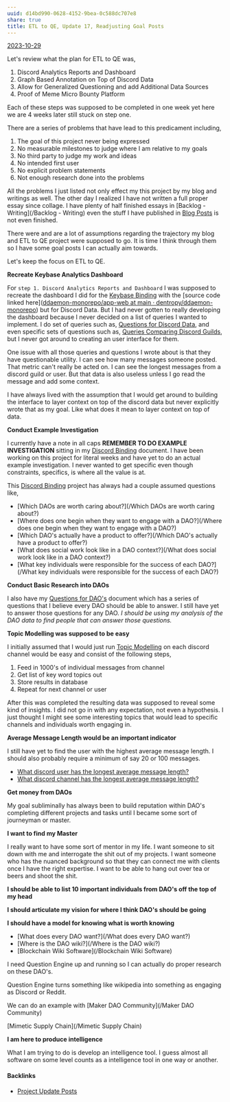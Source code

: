 ```yaml
---
uuid: d14bd990-0628-4152-9bea-0c588dc707e8
share: true
title: ETL to QE, Update 17, Readjusting Goal Posts
---
```

[2023-10-29](/2023-10-29)

Let's review what the plan for ETL to QE was,

1. Discord Analytics Reports and Dashboard
2. Graph Based Annotation on Top of Discord Data
3. Allow for Generalized Questioning and add Additional Data Sources
4. Proof of Meme Micro Bounty Platform

Each of these steps was supposed to be completed in one week yet here we are 4 weeks later still stuck on step one.

There are a series of problems that have lead to this predicament including,
1. The goal of this project never being expressed
2. No measurable milestones to judge where I am relative to my goals
3. No third party to judge my work and ideas
4. No intended first user
5. No explicit problem statements
6. Not enough research done into the problems

 All the problems I just listed not only effect my this project by my blog and writings as well. The other day I realized I have not written a full proper essay since collage. I have plenty of half finished essays in [Backlog - Writing](/Backlog - Writing) even the stuff I have published in [Blog Posts](/3d59d5cc-de9f-42d3-96fd-e4bb02710a33) is not even finished.

There were and are a lot of assumptions regarding the trajectory my blog and ETL to QE project were supposed to go. It is time I think through them so I have some goal posts I can actually aim towards.

Let's keep the focus on ETL to QE.

**Recreate Keybase Analytics Dashboard**

For `step 1. Discord Analytics Reports and Dashboard` I was supposed to recreate the dashboard I did for the [Keybase Binding](/3ff1df10-10b8-4206-b9b2-3bbad4b748d5) with the [source code linked here]([ddaemon-monorepo/app-web at main · dentropy/ddaemon-monorepo](https://github.com/dentropy/ddaemon-monorepo/tree/main/app-web)) but for Discord Data. But I had never gotten to really developing the dashboard because I never decided on a list of queries I wanted to implement. I do set of queries such as, [Questions for Discord Data](/46abc67b-bbe7-4800-82f5-f08d4c457ef0), and even specific sets of questions such as, [Queries Comparing Discord Guilds](/0c4bbdac-febf-4e8e-861f-c36ef88a71c9), but I never got around to creating an user interface for them. 

One issue with all those queries and questions I wrote about is that they have questionable utility. I can see how many messages someone posted. That metric can't really be acted on. I can see the longest messages from a discord guild or user. But that data is also useless unless I go read the message and add some context.

I have always lived with the assumption that I would get around to building the interface to layer context on top of the discord data but never explicitly wrote that as my goal. Like what does it mean to layer context on top of data.

**Conduct Example Investigation**

I currently have a note in all caps **REMEMBER TO DO EXAMPLE INVESTIGATION** sitting in my [Discord Binding](/1c376bfd-75ef-4c0d-9e23-3680653de55f) document. I have been working on this project for literal weeks and have yet to do an actual example investigation. I never wanted to get specific even though constraints, specifics, is where all the value is at.

This [Discord Binding](/1c376bfd-75ef-4c0d-9e23-3680653de55f) project has always had a couple assumed questions like,

* [Which DAOs are worth caring about?](/Which DAOs are worth caring about?)
* [Where does one begin when they want to engage with a DAO?](/Where does one begin when they want to engage with a DAO?)
* [Which DAO's actually have a product to offer?](/Which DAO's actually have a product to offer?)
* [What does social work look like in a DAO context?](/What does social work look like in a DAO context?)
* [What key individuals were responsible for the success of each DAO?](/What key individuals were responsible for the success of each DAO?)

**Conduct Basic Research into DAOs**

I also have my [Questions for DAO's](/766d2aac-bcb3-4b91-a029-537e834f2816) document which has a series of questions that I believe every DAO should be able to answer. I still have yet to answer those questions for any DAO. *I should be using my analysis of the DAO data to find people that can answer those questions.*

**Topic Modelling was supposed to be easy**

I initially assumed that I would just run [Topic Modelling](/97862aeb-dad1-4e01-bfe7-46210ddfc50c) on each discord channel would be easy and consist of the following steps,

1. Feed in 1000's of individual messages from channel
2. Get list of key word topics out
3. Store results in database
4. Repeat for next channel or user

After this was completed the resulting data was supposed to reveal some kind of insights. I did not go in with any expectation, not even a hypothesis. I just thought I might see some interesting topics that would lead to specific channels and individuals worth engaging in.


**Average Message Length would be an important indicator**

I still have yet to find the user with the highest average message length. I should also probably require a minimum of say 20 or 100 messages.

* [What discord user has the longest average message length?](/c71bada1-ae88-4a99-bfec-84efafe8fed9)
* [What discord channel has the longest average message length?](/0d4f2aaf-e9b8-47c6-a312-7212fc51f9d1)

**Get money from DAOs**

My goal subliminally has always been to build reputation within DAO's completing different projects and tasks until I became some sort of journeyman or master.

**I want to find my Master**

I really want to have some sort of mentor in my life. I want someone to sit down with me and interrogate the shit out of my projects. I want someone who has the nuanced background so that they can connect me with clients once I have the right expertise. I want to be able to hang out over tea or beers and shoot the shit. 

**I should be able to list 10 important individuals from DAO's off the top of my head**

**I should articulate my vision for where I think DAO's should be going**

**I should have a model for knowing what is worth knowing**

* [What does every DAO want?](/What does every DAO want?)
* [Where is the DAO wiki?](/Where is the DAO wiki?)
* [Blockchain Wiki Software](/Blockchain Wiki Software)


I need Question Engine up and running so I can actually do proper research on these DAO's.

Question Engine turns something like wikipedia into something as engaging as Discord or Reddit.

We can do an example with [Maker DAO Community](/Maker DAO Community)

[Mimetic Supply Chain](/Mimetic Supply Chain)

**I am here to produce intelligence**

What I am trying to do is develop an intelligence tool. I guess almost all software on some level counts as a intelligence tool in one way or another.


#### Backlinks

* [Project Update Posts](/4c45797f-8d43-4277-a5c1-de8df9aa7876)